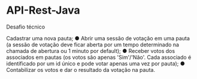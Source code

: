 # API-Rest-Java
Desafio técnico


Cadastrar uma nova pauta;
● Abrir uma sessão de votação em uma pauta (a sessão de votação deve ficar aberta por um tempo
determinado na chamada de abertura ou 1 minuto por default);
● Receber votos dos associados em pautas (os votos são apenas 'Sim'/'Não'. Cada associado é
identificado por um id único e pode votar apenas uma vez por pauta);
● Contabilizar os votos e dar o resultado da votação na pauta.
